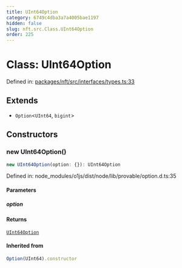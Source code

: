 ```yaml
---
title: UInt64Option
category: 6749c4dba3a7a4005bae1197
hidden: false
slug: nft.src.Class.UInt64Option
order: 225
---
```


# Class: UInt64Option

Defined in: [packages/nft/src/interfaces/types.ts:33](https://github.com/zkcloudworker/minatokens-lib/blob/main/packages/nft/src/interfaces/types.ts#L33)

## Extends

- `Option`\<`UInt64`, `bigint`\>

## Constructors

### new UInt64Option()

```ts
new UInt64Option(option: {}): UInt64Option
```

Defined in: node\_modules/o1js/dist/node/lib/provable/option.d.ts:35

#### Parameters

##### option

#### Returns

[`UInt64Option`](nftsrcclassuint64option)

#### Inherited from

```ts
Option(UInt64).constructor
```
